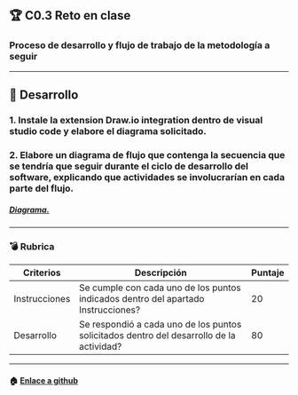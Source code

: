 
## :trophy: C0.3 Reto en clase
### Proceso de desarrollo y flujo de trabajo de la metodología a seguir
___
## :pencil: Desarrollo
###  1. Instale la extension Draw.io integration dentro de visual studio code y elabore el diagrama solicitado.

### 2. Elabore un diagrama de flujo que contenga la secuencia que se tendría que seguir durante el ciclo de desarrollo del software, explicando que actividades se involucrarían en cada parte del flujo.

#####  [Diagrama.](https://github.com/KevinPimienta/AAvanzado-de-Software-KACPC/blob/main/img/C0.3_Diagrama-de-Flujo-del-Proceso.png)

___ 

### :bomb: Rubrica

| Criterios     | Descripción                                                                                  | Puntaje |
| ------------- | -------------------------------------------------------------------------------------------- | ------- |
| Instrucciones | Se cumple con cada uno de los puntos indicados dentro del apartado Instrucciones?            | 20 |
| Desarrollo    | Se respondió a cada uno de los puntos solicitados dentro del desarrollo de la actividad?     | 80      |
___
#### :house: [Enlace a github](https://github.com/KevinPimienta/AAvanzado-de-Software-KACPC) 